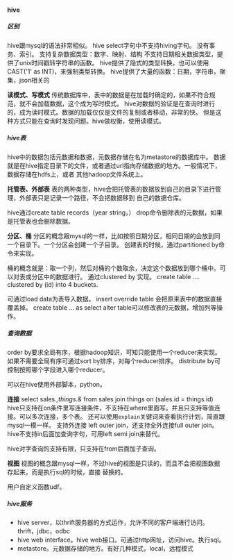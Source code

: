 #### hive

##### 区别
hive跟mysql的语法非常相似。
hive select字句中不支持hiving字句。
没有事务、索引。
支持复杂数据类型：数字、映射、结构
不支持日期相关数据类型，提供了unix时间戳转字符串的函数。
hive提供了隐式的类型转换，也可以使用CAST('1' as INT)，来强制类型转换。
hive提供了大量的函数：日期，字符串，聚集，json相关的

**读模式、写模式**
传统数据库中，表中的数据是在加载时确定的，如果不符合规范，就不会加载数据，这个成为写时模式。
hive对数据的验证是在查询时进行的，成为读时模式。数据的加载仅仅是文件的复制或者移动，非常的快。
但是这种方式只能在查询时发现问题。hive做权衡，使用读模式。




##### hive表
hive中的数据包括元数据和数据，元数据存储在名为metastore的数据库中。
数据就是在hive指定目录下的文件，或者通过url指向存储数据的地方。一般情况下，数据存储在hdfs上，或者
其他hadoop文件系统上。

**托管表、外部表**
表的两种类型，hive会把托管表的数据放到自己的目录下进行管理，外部表只是记录一个路径，不会把数据移到
自己的数据仓库。

hive通过create table records（year string，）
drop命令删除表的元数据，如果是托管表也会删除数据。

**分区、桶**
分区的概念跟mysql的一样，比如按照日期分区，相同日期的会放到同一个目录下。一个分区会创建一个子目录。
创建表的时候，通过partitioned by命令来实现。

桶的概念就是：取一个列，然后对桶的个数取余，决定这个数据放到哪个桶中。可以对表或分区中的数据进行。
通过clustered by 实现。
create table .... clustered by (id) into 4 buckets.

可通过load data为表导入数据。
insert override table 会把原来表中的数据直接覆盖掉。
create table ... as select
alter table可以修改表的元数据，增加列等操作。

##### 查询数据
order by要求全局有序，根据hadoop知识，可知只能使用一个reducer来实现。
如果不需要全局有序可通过sort by排序，对每个reducer排序。
distribute by可控制按照哪个字段进入哪个reducer。

可以在hive使用外部脚本，python。

**连接**
select sales.*,things.&* from sales join things on (sales.id = things.id)
hive只支持在on条件里写连接条件，不支持在where里面写。并且只支持等值连接。可以多次连接，多个表。
还可以使用`explain`关键词来查看执行计划，简直跟mysql一模一样。
支持外连接 left outer join，还支持全外连接full outer join。
hive不支持in后面加查询字句，可用left semi join来替代。

hive对字查询的支持有限，只支持在from后面加子查询。

**视图**
视图的概念跟mysql一样，不过hive的视图是只读的，而且不会把视图数据存起来，而是执行sql的时候，直接
替换的。

用户自定义函数udf。



##### hive服务
- hive server，以thrift服务器的方式运作，允许不同的客户端进行访问。thrift，jdbc，odbc
- hive web interface。hive web接口。可通过http网址，访问hive。执行sql。
- metastore。元数据存储的地方。有好几种模式，local，远程模式

